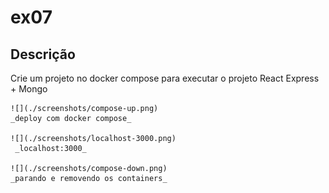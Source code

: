 # ex07

## Descrição
Crie um projeto no docker compose para executar o projeto React Express + Mongo

    ![](./screenshots/compose-up.png)
    _deploy com docker compose_

    ![](./screenshots/localhost-3000.png)
     _localhost:3000_

    ![](./screenshots/compose-down.png)
    _parando e removendo os containers_
